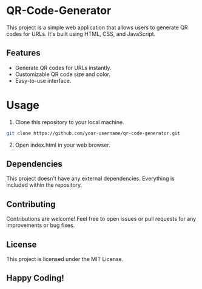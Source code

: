 # QR-Code-Generator
This project is a simple web application that allows users to generate QR codes for URLs. It's built using HTML, CSS, and JavaScript.

## Features
* Generate QR codes for URLs instantly.
* Customizable QR code size and color.
* Easy-to-use interface.
# Usage
1. Clone this repository to your local machine.
```bash
git clone https://github.com/your-username/qr-code-generator.git
```
2. Open index.html in your web browser.

## Dependencies
This project doesn't have any external dependencies. Everything is included within the repository.

## Contributing
Contributions are welcome! Feel free to open issues or pull requests for any improvements or bug fixes.

## License
This project is licensed under the MIT License.

## Happy Coding!
